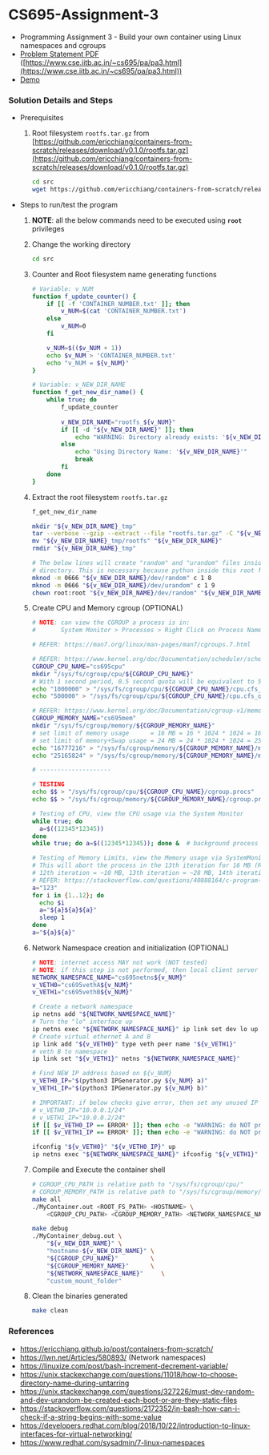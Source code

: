 # CS695-Assignment-3

- Programming Assignment 3 - Build your own container using Linux namespaces and cgroups
- [Problem Statement PDF](./Problem%20Statement%20-%20Programming%20Assignment%203.pdf) ([https://www.cse.iitb.ac.in/~cs695/pa/pa3.html](https://www.cse.iitb.ac.in/~cs695/pa/pa3.html))
- [Demo](./CS695-Assignment-3%20-%20Demo%202%20-%202021-03-26%2014-47-00.mp4)

### Solution Details and Steps

- Prerequisites
    
    1. Root filesystem `rootfs.tar.gz` from [https://github.com/ericchiang/containers-from-scratch/releases/download/v0.1.0/rootfs.tar.gz](https://github.com/ericchiang/containers-from-scratch/releases/download/v0.1.0/rootfs.tar.gz)
       ```sh
       cd src
       wget https://github.com/ericchiang/containers-from-scratch/releases/download/v0.1.0/rootfs.tar.gz
       ```

- Steps to run/test the program
    
    1. **NOTE**: all the below commands need to be executed using **`root`** privileges 
    
    2. Change the working directory
       ```sh
       cd src
       ```
    
    3. Counter and Root filesystem name generating functions
       ```sh
       # Variable: v_NUM
       function f_update_counter() { 
           if [[ -f 'CONTAINER_NUMBER.txt' ]]; then
               v_NUM=$(cat 'CONTAINER_NUMBER.txt')
           else
               v_NUM=0
           fi

           v_NUM=$(($v_NUM + 1))
           echo $v_NUM > 'CONTAINER_NUMBER.txt'       
           echo "v_NUM = ${v_NUM}"
       }

       # Variable: v_NEW_DIR_NAME
       function f_get_new_dir_name() {
           while true; do
               f_update_counter
               
               v_NEW_DIR_NAME="rootfs_${v_NUM}"
               if [[ -d "${v_NEW_DIR_NAME}" ]]; then
                   echo "WARNING: Directory already exists: '${v_NEW_DIR_NAME}'"
               else
                   echo "Using Directory Name: '${v_NEW_DIR_NAME}'"
                   break
               fi       
           done
       }
       ```
    
    4. Extract the root filesystem `rootfs.tar.gz`
       ```sh
       f_get_new_dir_name

       mkdir "${v_NEW_DIR_NAME}_tmp"
       tar --verbose --gzip --extract --file "rootfs.tar.gz" -C "${v_NEW_DIR_NAME}_tmp"  # OR, tar -vzxf "rootfs.tar.gz"
       mv "${v_NEW_DIR_NAME}_tmp/rootfs" "${v_NEW_DIR_NAME}"
       rmdir "${v_NEW_DIR_NAME}_tmp"

       # The below lines will create "random" and "urandom" files inside the "${v_NEW_DIR_NAME}/dev"
       # directory. This is necessary because python inside this root filesystem needs these files.
       mknod -m 0666 "${v_NEW_DIR_NAME}/dev/random" c 1 8
       mknod -m 0666 "${v_NEW_DIR_NAME}/dev/urandom" c 1 9
       chown root:root "${v_NEW_DIR_NAME}/dev/random" "${v_NEW_DIR_NAME}/dev/urandom"
       ```

    5. Create CPU and Memory cgroup (OPTIONAL)
       ```sh
       # NOTE: can view the CGROUP a process is in: 
       #       System Monitor > Processes > Right Click on Process Name > Scroll Down to see "Control Group"

       # REFER: https://man7.org/linux/man-pages/man7/cgroups.7.html

       # REFER: https://www.kernel.org/doc/Documentation/scheduler/sched-bwc.txt
       CGROUP_CPU_NAME="cs695cpu"
       mkdir "/sys/fs/cgroup/cpu/${CGROUP_CPU_NAME}"
       # With 1 second period, 0.5 second quota will be equivalent to 50% of 1 CPU
       echo "1000000" > "/sys/fs/cgroup/cpu/${CGROUP_CPU_NAME}/cpu.cfs_period_us"
       echo "500000" > "/sys/fs/cgroup/cpu/${CGROUP_CPU_NAME}/cpu.cfs_quota_us"

       # REFER: https://www.kernel.org/doc/Documentation/cgroup-v1/memory.txt
       CGROUP_MEMORY_NAME="cs695mem"
       mkdir "/sys/fs/cgroup/memory/${CGROUP_MEMORY_NAME}"
       # set limit of memory usage      = 16 MB = 16 * 1024 * 1024 = 16777216
       # set limit of memory+Swap usage = 24 MB = 24 * 1024 * 1024 = 25165824
       echo "16777216" > "/sys/fs/cgroup/memory/${CGROUP_MEMORY_NAME}/memory.limit_in_bytes"
       echo "25165824" > "/sys/fs/cgroup/memory/${CGROUP_MEMORY_NAME}/memory.memsw.limit_in_bytes"

       # --------------------

       # TESTING
       echo $$ > "/sys/fs/cgroup/cpu/${CGROUP_CPU_NAME}/cgroup.procs"
       echo $$ > "/sys/fs/cgroup/memory/${CGROUP_MEMORY_NAME}/cgroup.procs"

       # Testing of CPU, view the CPU usage via the System Monitor
       while true; do
         a=$((12345*12345))
       done
       while true; do a=$((12345*12345)); done &  # background process

       # Testing of Memory Limits, view the Memory usage via SystemMonitor
       # This will abort the process in the 13th iteration for 16 MB (RAM), 24 MB (RAM + SWAP)
       # 12th iteration = ~10 MB, 13th iteration = ~28 MB, 14th iteration = ~83 MB, 15th iteration = ~247 MB
       # REFER: https://stackoverflow.com/questions/40888164/c-program-crashes-with-exit-code-9-sigkill
       a="123"
       for i in {1..12}; do
         echo $i
         a="${a}${a}${a}"
         sleep 1
       done
       a="${a}${a}"
       ```

    6. Network Namespace creation and initialization (OPTIONAL)
       ```sh
       # NOTE: internet access MAY not work (NOT tested)
       # NOTE: if this step is not performed, then local client server program will not work
       NETWORK_NAMESPACE_NAME="cs695netns${v_NUM}"
       v_VETH0="cs695vethA${v_NUM}"
       v_VETH1="cs695vethB${v_NUM}"
       
       # Create a network namespace
       ip netns add "${NETWORK_NAMESPACE_NAME}"
       # Turn the "lo" interface up
       ip netns exec "${NETWORK_NAMESPACE_NAME}" ip link set dev lo up
       # Create virtual ethernet A and B
       ip link add "${v_VETH0}" type veth peer name "${v_VETH1}"
       # veth B to namespace
       ip link set "${v_VETH1}" netns "${NETWORK_NAMESPACE_NAME}"
       
       # Find NEW IP address based on ${v_NUM}
       v_VETH0_IP="$(python3 IPGenerator.py ${v_NUM} a)"
       v_VETH1_IP="$(python3 IPGenerator.py ${v_NUM} b)"

       # IMPORTANT: if below checks give error, then set any unused IP address manually using:
       # v_VETH0_IP="10.0.0.1/24"
       # v_VETH1_IP="10.0.0.2/24"
       if [[ $v_VETH0_IP == ERROR* ]]; then echo -e "WARNING: do NOT proceed\n${v_VETH0_IP}"; fi
       if [[ $v_VETH1_IP == ERROR* ]]; then echo -e "WARNING: do NOT proceed\n${v_VETH1_IP}"; fi

       ifconfig "${v_VETH0}" "${v_VETH0_IP}" up
       ip netns exec "${NETWORK_NAMESPACE_NAME}" ifconfig "${v_VETH1}" "${v_VETH1_IP}" up
       ```

    7. Compile and Execute the container shell
       ```sh
       # CGROUP_CPU_PATH is relative path to "/sys/fs/cgroup/cpu/"
       # CGROUP_MEMORY_PATH is relative path to "/sys/fs/cgroup/memory/"
       make all
       ./MyContainer.out <ROOT_FS_PATH> <HOSTNAME> \
           <CGROUP_CPU_PATH> <CGROUP_MEMORY_PATH> <NETWORK_NAMESPACE_NAME> <MOUNT_DIR_PATH>

       make debug
       ./MyContainer_debug.out \
           "${v_NEW_DIR_NAME}" \
           "hostname-${v_NEW_DIR_NAME}" \
           "${CGROUP_CPU_NAME}"         \
           "${CGROUP_MEMORY_NAME}"      \
           "${NETWORK_NAMESPACE_NAME}"     \
           "custom_mount_folder"
       ```
    
    7. Clean the binaries generated
       ```sh
       make clean
       ```


### References
- https://ericchiang.github.io/post/containers-from-scratch/
- https://lwn.net/Articles/580893/ (Network namespaces)
- https://linuxize.com/post/bash-increment-decrement-variable/
- https://unix.stackexchange.com/questions/11018/how-to-choose-directory-name-during-untarring
- https://unix.stackexchange.com/questions/327226/must-dev-random-and-dev-urandom-be-created-each-boot-or-are-they-static-files
- https://stackoverflow.com/questions/2172352/in-bash-how-can-i-check-if-a-string-begins-with-some-value
- https://developers.redhat.com/blog/2018/10/22/introduction-to-linux-interfaces-for-virtual-networking/
- https://www.redhat.com/sysadmin/7-linux-namespaces

